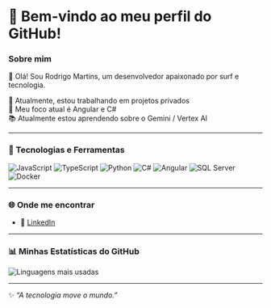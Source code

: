 # 👋 Bem-vindo ao meu perfil do GitHub!

### Sobre mim
🌟 Olá! Sou Rodrigo Martins, um desenvolvedor apaixonado por surf e tecnologia.

💼 Atualmente, estou trabalhando em projetos privados  
🎯 Meu foco atual é Angular e C#  
📚 Atualmente estou aprendendo sobre o Gemini / Vertex AI  

---

### 🚀 Tecnologias e Ferramentas
![JavaScript](https://img.shields.io/badge/-JavaScript-F7DF1E?style=flat-square&logo=javascript&logoColor=black)
![TypeScript](https://img.shields.io/badge/-TypeScript-007ACC?style=flat-square&logo=typescript&logoColor=white)
![Python](https://img.shields.io/badge/-Python-3776AB?style=flat-square&logo=python&logoColor=white)
![C#](https://img.shields.io/badge/-C%23-239120?style=flat-square&logo=c-sharp&logoColor=white)
![Angular](https://img.shields.io/badge/-Angular-DD0031?style=flat-square&logo=angular&logoColor=white)
![SQL Server](https://img.shields.io/badge/-SQL%20Server-CC2927?style=flat-square&logo=microsoft-sql-server&logoColor=white)
![Docker](https://img.shields.io/badge/-Docker-2496ED?style=flat-square&logo=docker&logoColor=white)

---

### 🌐 Onde me encontrar
- 💼 [LinkedIn](https://www.linkedin.com/in/rodrigomj87/)  

---

### 📊 Minhas Estatísticas do GitHub

![Linguagens mais usadas](https://github-readme-stats.vercel.app/api/top-langs/?username=rodrigomj87&layout=compact&theme=radical)

---

✨ _“A tecnologia move o mundo.”_ 

<!--
**rodrigomj87/rodrigomj87** is a ✨ _special_ ✨ repository because its `README.md` (this file) appears on your GitHub profile.

Here are some ideas to get you started:

- 🔭 I’m currently working on ...
- 🌱 I’m currently learning ...
- 👯 I’m looking to collaborate on ...
- 🤔 I’m looking for help with ...
- 💬 Ask me about ...
- 📫 How to reach me: ...
- 😄 Pronouns: ...
- ⚡ Fun fact: ...
-->
